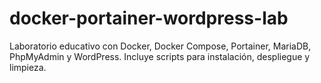 # docker-portainer-wordpress-lab
Laboratorio educativo con Docker, Docker Compose, Portainer, MariaDB, PhpMyAdmin y WordPress. Incluye scripts para instalación, despliegue y limpieza.

